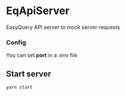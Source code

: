 # EqApiServer
EasyQuery API server to mock server requests

### Config 
You can set **port** in a .env file

## Start server 
`yarn start`
